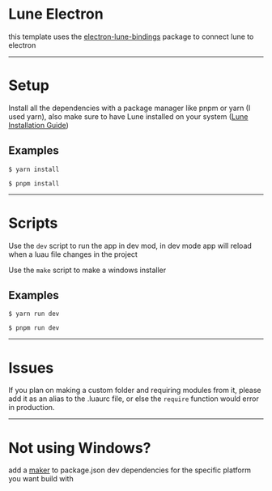 # Lune Electron
this template uses the [electron-lune-bindings](https://www.npmjs.com/package/electron-lune-bindings) package to connect lune to electron

---
# Setup
Install all the dependencies with a package manager like pnpm or yarn (I used yarn), also make sure to have Lune installed on your system ([Lune Installation Guide](https://lune-org.github.io/docs/getting-started/1-installation))

## Examples
```shell
$ yarn install
```
```shell
$ pnpm install
```

---
# Scripts
Use the `dev` script to run the app in dev mod, in dev mode app will reload when a luau file changes in the project

Use the `make` script to make a windows installer

## Examples
```shell
$ yarn run dev
```
```shell
$ pnpm run dev
```
---
# Issues
If you plan on making a custom folder and requiring modules from it, please add it as an alias to the .luaurc file, or else the `require` function would error in production.

---
# Not using Windows?
add a [maker](https://www.electronforge.io/config/makers) to package.json dev dependencies for the specific platform you want build with

